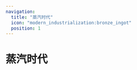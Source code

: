 ```yaml
---
navigation:
  title: "蒸汽时代"
  icon: "modern_industrialization:bronze_ingot"
  position: 1
---
```


# 蒸汽时代

<SubPages />